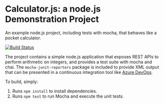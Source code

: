 Calculator.js: a node.js Demonstration Project
==============================================
An example node.js project, including tests with mocha, that behaves like
a pocket calculator.

[![Build Status](https://dev.azure.com/mateuszniechwiej/ProjectCLI/_apis/build/status/mattitkd.calculator?branchName=refs%2Fpull%2F2%2Fmerge)](https://dev.azure.com/mateuszniechwiej/ProjectCLI/_build/latest?definitionId=1&branchName=refs%2Fpull%2F2%2Fmerge)


The project contains a simple node.js application that exposes REST APIs
to perform arithmetic on integers, and provides a test suite with mocha
and chai.  The `mocha-junit-reporters` package is included to provide XML
output that can be presented in a continuous integration tool like
[Azure DevOps](https://azure.com/devops).

To build, simply:

1. Runs `npm install` to install dependencies.
2. Runs `npm test` to run Mocha and execute the unit tests.

